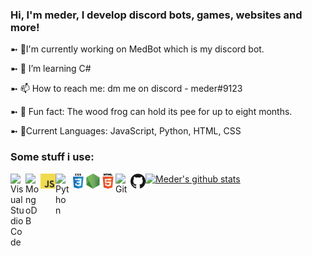 ### Hi, I'm meder, I develop discord bots, games, websites and more!

➼ 🥗I'm currently working on MedBot which is my discord bot.

➼ 🥨 I’m learning C#

➼ 📫 How to reach me: dm me on discord - meder#9123

➼ 🍕 Fun fact: The wood frog can hold its pee for up to eight months.

➼ 🍤Current Languages: JavaScript, Python, HTML, CSS

### Some stuff i use:

<img align="left" alt="Visual Studio Code" width="24px" src="https://cdn.worldvectorlogo.com/logos/visual-studio-code-1.svg" />
<img align="left" alt="MongoDB" width="24px" src="https://cdn.discordapp.com/attachments/665528762645086260/809805635071508501/mongo_logo.png" />
<img align="left" alt="JavaScript" width="24px" src="https://raw.githubusercontent.com/github/explore/80688e429a7d4ef2fca1e82350fe8e3517d3494d/topics/javascript/javascript.png" />
<img align="left" alt="Python" width="24px" src="https://upload.wikimedia.org/wikipedia/commons/thumb/c/c3/Python-logo-notext.svg/768px-Python-logo-notext.svg.png" />
<img align="left" alt="CSS" width="24px" src="https://raw.githubusercontent.com/github/explore/80688e429a7d4ef2fca1e82350fe8e3517d3494d/topics/css/css.png" />
<img align="left" alt="Node.js" width="24px" src="https://raw.githubusercontent.com/github/explore/80688e429a7d4ef2fca1e82350fe8e3517d3494d/topics/nodejs/nodejs.png" />
<img align="left" alt="HTML" width="24px" src="https://raw.githubusercontent.com/github/explore/80688e429a7d4ef2fca1e82350fe8e3517d3494d/topics/html/html.png" />
<img align="left" alt="Git" width="24px" src="https://upload.wikimedia.org/wikipedia/commons/thumb/3/3f/Git_icon.svg/1024px-Git_icon.svg.png" />
<img align="left" alt="GitHub" width="24px" src="https://raw.githubusercontent.com/github/explore/78df643247d429f6cc873026c0622819ad797942/topics/github/github.png" />

[![Meder's github stats](https://github-readme-stats.vercel.app/api?username=meder123&show_icons=true&theme=jolly)](https://github.com/anuraghazra/github-readme-stats)
